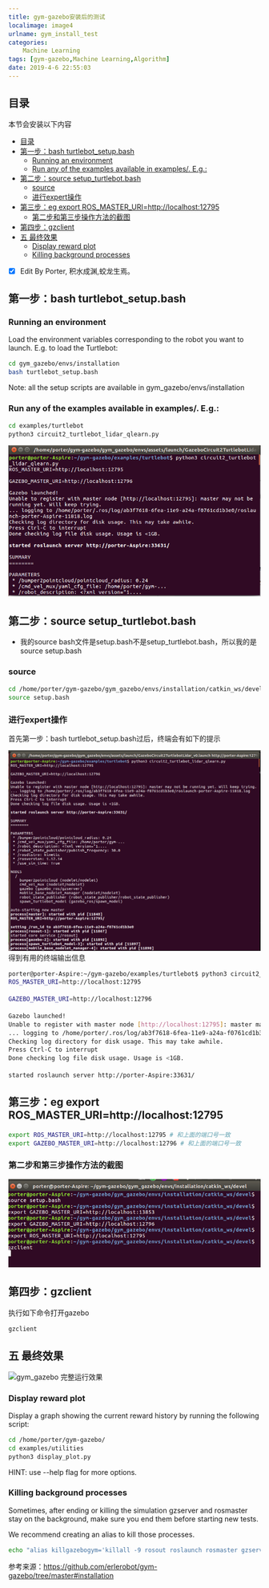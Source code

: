 ```yaml
---
title: gym-gazebo安装后的测试
localimage: image4
urlname: gym_install_test
categories:      
    Machine Learning    
tags: [gym-gazebo,Machine Learning,Algorithm]
date: 2019-4-6 22:55:03
---
```


## 目录

本节会安装以下内容

<!-- TOC -->

- [目录](#目录)
- [第一步：bash turtlebot_setup.bash](#第一步bash-turtlebot_setupbash)
    - [Running an environment](#running-an-environment)
    - [Run any of the examples available in examples/. E.g.:](#run-any-of-the-examples-available-in-examples-eg)
- [第二步：source setup_turtlebot.bash](#第二步source-setup_turtlebotbash)
    - [source](#source)
    - [进行expert操作](#进行expert操作)
- [第三步：eg export ROS_MASTER_URI=http://localhost:12795](#第三步eg-export-ros_master_urihttplocalhost12795)
    - [第二步和第三步操作方法的截图](#第二步和第三步操作方法的截图)
- [第四步：gzclient](#第四步gzclient)
- [五 最终效果](#五-最终效果)
    - [Display reward plot](#display-reward-plot)
    - [Killing background processes](#killing-background-processes)

<!-- /TOC -->

- [x] Edit By Porter, 积水成渊,蛟龙生焉。 

<!-- more -->


## 第一步：bash turtlebot_setup.bash

### Running an environment
Load the environment variables corresponding to the robot you want to launch. E.g. to load the Turtlebot:
```bash
cd gym_gazebo/envs/installation
bash turtlebot_setup.bash
```

Note: all the setup scripts are available in gym_gazebo/envs/installation

### Run any of the examples available in examples/. E.g.:

```bash
cd examples/turtlebot
python3 circuit2_turtlebot_lidar_qlearn.py
```

![bash turtlebot_setup.bash](./image4/gym_gazebo_test1.png)

## 第二步：source setup_turtlebot.bash

- 我的source bash文件是setup.bash不是setup_turtlebot.bash，所以我的是source setup.bash

### source

```bash
cd /home/porter/gym-gazebo/gym_gazebo/envs/installation/catkin_ws/devel
source setup.bash
```

### 进行expert操作

首先第一步：bash turtlebot_setup.bash过后，终端会有如下的提示

![export GAZEBO_MASTER_URI=http://](./image4/gym_gazebo_export2.png)
得到有用的终端输出信息
```bash
porter@porter-Aspire:~/gym-gazebo/examples/turtlebot$ python3 circuit2_turtlebot_lidar_qlearn.py
ROS_MASTER_URI=http://localhost:12795

GAZEBO_MASTER_URI=http://localhost:12796

Gazebo launched!
Unable to register with master node [http://localhost:12795]: master may not be running yet. Will keep trying.
... logging to /home/porter/.ros/log/ab3f7618-6fea-11e9-a24a-f0761cd1b3e0/roslaunch-porter-Aspire-11818.log
Checking log directory for disk usage. This may take awhile.
Press Ctrl-C to interrupt
Done checking log file disk usage. Usage is <1GB.

started roslaunch server http://porter-Aspire:33631/
```

## 第三步：eg export ROS_MASTER_URI=http://localhost:12795

```bash
export ROS_MASTER_URI=http://localhost:12795 # 和上面的端口号一致
export GAZEBO_MASTER_URI=http://localhost:12796 # 和上面的端口号一致
```

### 第二步和第三步操作方法的截图

![gym_gazebo_export1](./image4/gym_gazebo_export1.png)

## 第四步：gzclient

执行如下命令打开gazebo
```bash
gzclient
```

## 五 最终效果

![gym_gazebo 完整运行效果](./image4/turtlebot_ros_gazebo.gif)

### Display reward plot
Display a graph showing the current reward history by running the following script:

```bash
cd /home/porter/gym-gazebo/
cd examples/utilities
python3 display_plot.py
```

HINT: use --help flag for more options.

### Killing background processes

Sometimes, after ending or killing the simulation gzserver and rosmaster stay on the background, make sure you end them before starting new tests.

We recommend creating an alias to kill those processes.

```bash
echo "alias killgazebogym='killall -9 rosout roslaunch rosmaster gzserver nodelet robot_state_publisher gzclient'" >> ~/.bashrc
```

参考来源：https://github.com/erlerobot/gym-gazebo/tree/master#installation